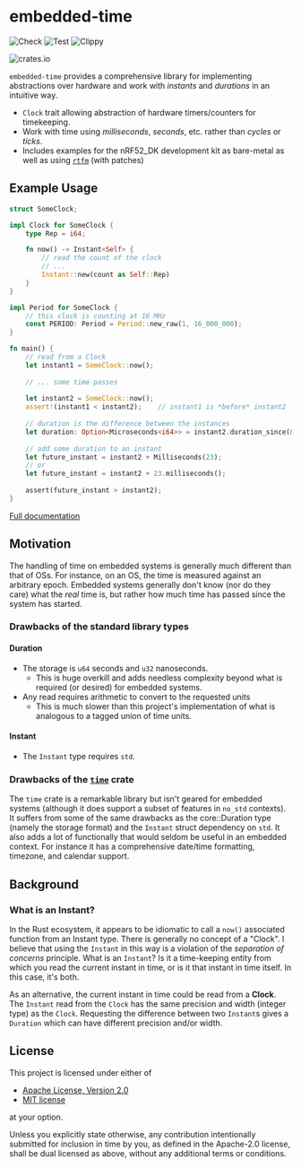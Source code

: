 # embedded-time

![Check](https://github.com/PTaylor-FluenTech/embedded-time/workflows/Check/badge.svg)
![Test](https://github.com/PTaylor-FluenTech/embedded-time/workflows/Test/badge.svg)
![Clippy](https://github.com/PTaylor-FluenTech/embedded-time/workflows/Clippy/badge.svg)

![crates.io](https://img.shields.io/crates/v/embedded-time.svg)

`embedded-time` provides a comprehensive library for implementing abstractions over
hardware and work with _instants_ and _durations_ in an intuitive way.
 
- `Clock` trait allowing abstraction of hardware timers/counters for timekeeping.
- Work with time using _milliseconds_, _seconds_, etc. rather than _cycles_ or _ticks_.
- Includes examples for the nRF52_DK development kit as bare-metal as well as using [`rtfm`](https://github.com/rtfm-rs/cortex-m-rtfm) (with patches)

## Example Usage
```rust
struct SomeClock;

impl Clock for SomeClock {
    type Rep = i64;

    fn now() -> Instant<Self> {
        // read the count of the clock
        // ...
        Instant::new(count as Self::Rep)
    }
}

impl Period for SomeClock {
    // this clock is counting at 16 MHz
    const PERIOD: Period = Period::new_raw(1, 16_000_000);
}

fn main() {
    // read from a Clock
    let instant1 = SomeClock::now();
    
    // ... some time passes
    
    let instant2 = SomeClock::now();
    assert!(instant1 < instant2);    // instant1 is *before* instant2
    
    // duration is the difference between the instances
    let duration: Option<Microseconds<i64>> = instant2.duration_since(&instant1);    
    
    // add some duration to an instant
    let future_instant = instant2 + Milliseconds(23);
    // or
    let future_instant = instant2 + 23.milliseconds();
    
    assert(future_instant > instant2);
}
```

[Full documentation](https://docs.rs/embedded-time/)

## Motivation
The handling of time on embedded systems is generally much different than that of OSs. For instance, on an OS, the time is measured against an arbitrary epoch. Embedded systems generally don't know (nor do they care) what the *real* time is, but rather how much time has passed since the system has started.
 
### Drawbacks of the standard library types
#### Duration
- The storage is `u64` seconds and `u32` nanoseconds.
  - This is huge overkill and adds needless complexity beyond what is required (or desired) for embedded systems.
- Any read requires arithmetic to convert to the requested units
  - This is much slower than this project's implementation of what is analogous to a tagged union of time units.
#### Instant
- The `Instant` type requires `std`.

### Drawbacks of the [`time`](https://crates.io/crates/time) crate
The `time` crate is a remarkable library but isn't geared for embedded systems (although it does support a subset of features in `no_std` contexts). It suffers from some of the same drawbacks as the core::Duration type (namely the storage format) and the `Instant` struct dependency on `std`. It also adds a lot of functionally that would seldom be useful in an embedded context. For instance it has a comprehensive date/time formatting, timezone, and calendar support.

## Background
### What is an Instant?
In the Rust ecosystem, it appears to be idiomatic to call a `now()` associated function from an Instant type. There is generally no concept of a "Clock". I believe that using the `Instant` in this way is a violation of the *separation of concerns* principle. What is an `Instant`? Is it a time-keeping entity from which you read the current instant in time, or is it that instant in time itself. In this case, it's both.

As an alternative, the current instant in time could be read from a **Clock**. The `Instant` read from the `Clock` has the same precision and width (integer type) as the `Clock`. Requesting the difference between two `Instant`s gives a `Duration` which can have different precision and/or width.

## License
This project is licensed under either of
- [Apache License, Version 2.0](https://github.com/time-rs/time/blob/master/LICENSE-Apache)
- [MIT license](https://github.com/time-rs/time/blob/master/LICENSE-MIT)

at your option.

Unless you explicitly state otherwise, any contribution intentionally submitted for inclusion in time by you, as defined in the Apache-2.0 license, shall be dual licensed as above, without any additional terms or conditions.
